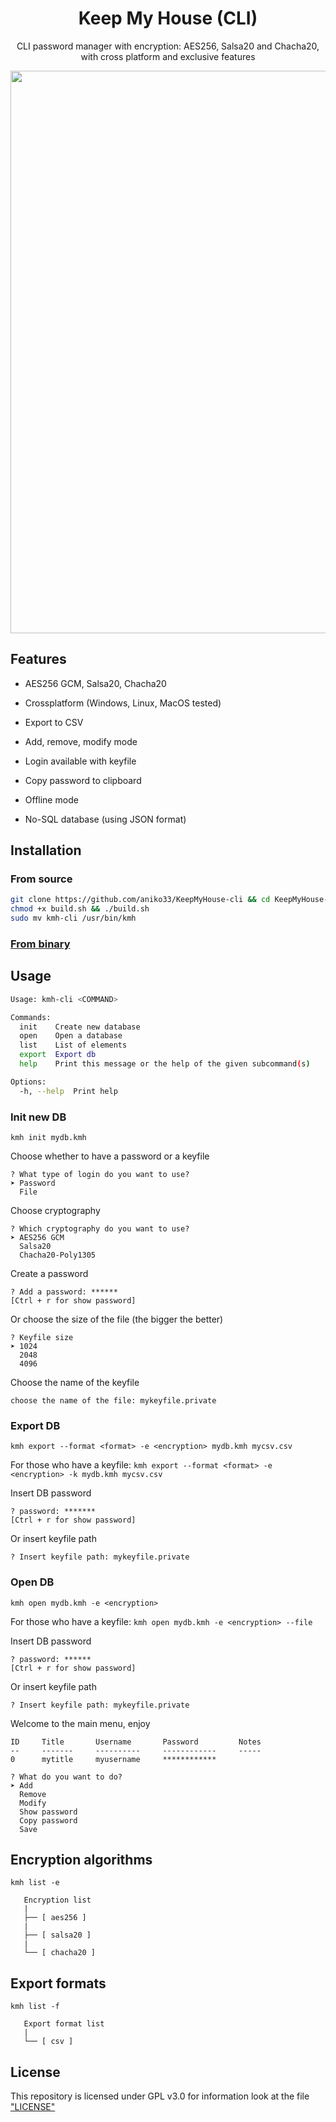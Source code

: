 <div align=center>
  <h1>Keep My House (CLI)</h1>
  <p>CLI password manager with encryption: AES256, Salsa20 and Chacha20, with cross platform and exclusive features</p>
  <img width=900px src="https://github.com/aniko33/KeepMyHouse-cli/assets/76649588/2ba0e24f-bfee-4a92-9d83-69a27b698c6c">
</div>

## Features

- AES256 GCM, Salsa20, Chacha20

- Crossplatform (Windows, Linux, MacOS tested)

- Export to CSV

- Add, remove, modify mode

- Login available with keyfile

- Copy password to clipboard

- Offline mode

- No-SQL database (using JSON format)

## Installation

### From source

```bash
git clone https://github.com/aniko33/KeepMyHouse-cli && cd KeepMyHouse-cli
chmod +x build.sh && ./build.sh
sudo mv kmh-cli /usr/bin/kmh
```

### [From binary](https://github.com/aniko33/KeepMyHouse-cli/releases)

## Usage

```bash
Usage: kmh-cli <COMMAND>

Commands:
  init    Create new database
  open    Open a database
  list    List of elements
  export  Export db
  help    Print this message or the help of the given subcommand(s)

Options:
  -h, --help  Print help
```

### Init new DB

`kmh init mydb.kmh`

Choose whether to have a password or a keyfile 

```textile
? What type of login do you want to use?
➤ Password
  File
```


Choose cryptography

```textile
? Which cryptography do you want to use?  
➤ AES256 GCM
  Salsa20
  Chacha20-Poly1305
```

Create a password 

```textile
? Add a password: ******
[Ctrl + r for show password]
```

Or choose the size of the file (the bigger the better)

```textile
? Keyfile size 
➤ 1024
  2048
  4096
```

Choose the name of the keyfile

```textile
choose the name of the file: mykeyfile.private
```

### Export DB

`kmh export --format <format> -e <encryption> mydb.kmh mycsv.csv`

For those who have a keyfile: `kmh export --format <format> -e <encryption> -k mydb.kmh mycsv.csv`

Insert DB password
```
? password: *******
[Ctrl + r for show password]
```

Or insert keyfile path
```textile
? Insert keyfile path: mykeyfile.private
```

### Open DB

`kmh open mydb.kmh -e <encryption>`

For those who have a keyfile: `kmh open mydb.kmh -e <encryption> --file`

Insert DB password

```textile
? password: ******
[Ctrl + r for show password]
```

Or insert keyfile path

```textile
? Insert keyfile path: mykeyfile.private
```



Welcome to the main menu, enjoy

```textile
ID     Title       Username       Password         Notes
--     -------     ----------     ------------     -----
0      mytitle     myusername     ************          

? What do you want to do?  
➤ Add
  Remove
  Modify
  Show password
  Copy password
  Save
```

## Encryption algorithms

`kmh list -e`

```textile
   Encryption list
   |
   ├── [ aes256 ]
   |
   ├── [ salsa20 ]
   |
   └── [ chacha20 ]
```

## Export formats

`kmh list -f`
```textile
   Export format list
   |
   └── [ csv ]
```

## License

This repository is licensed under GPL v3.0 for information look at the file ["LICENSE"](LICENSE)
